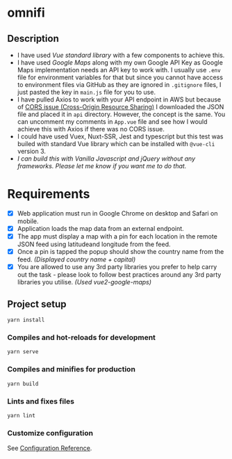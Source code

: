 # omnifi

## Description

-   I have used _Vue standard library_ with a few components to achieve this.
-   I have used _Google Maps_ along with my own Google API Key as Google Maps implementation needs an API key to work with. I usually use `.env` file for environment variables for that but since you cannot have access to environment files via GitHub as they are ignored in `.gitignore` files, I just pasted the key in `main.js` file for you to use.
-   I have pulled Axios to work with your API endpoint in AWS but because of [CORS issue (Cross-Origin Resource Sharing)](https://developer.mozilla.org/en-US/docs/Web/HTTP/CORS) I downloaded the JSON file and placed it in `api` directory. However, the concept is the same. You can uncomment my comments in `App.vue` file and see how I would achieve this with Axios if there was no CORS issue.
-   I could have used Vuex, Nuxt-SSR, Jest and typescript but this test was builed with standard Vue library which can be installed with `@vue-cli` version 3.
-   _I can build this with Vanilla Javascript and jQuery without any frameworks. Please let me know if you want me to do that._

# Requirements

-   [x] Web application must run in Google Chrome on desktop and Safari on mobile.
-   [x] Application loads the map data from an external endpoint.
-   [x] The app must display a map with a pin for each location in the remote JSON feed using ​latitude​ and ​longitude​ from the feed.
-   [x] Once a pin is tapped the popup should show the country ​name​ from the feed. _(Displayed country name + capital)_
-   [x] You are allowed to use any 3rd party libraries you prefer to help carry out the task - please look to follow best practices around any 3rd party libraries you utilise. _(Used vue2-google-maps)_

## Project setup

```
yarn install
```

### Compiles and hot-reloads for development

```
yarn serve
```

### Compiles and minifies for production

```
yarn build
```

### Lints and fixes files

```
yarn lint
```

### Customize configuration

See [Configuration Reference](https://cli.vuejs.org/config/).
